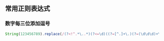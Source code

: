 ## 常用正则表达式

### 数字每三位添加逗号
```js
String(123456789).replace(/(?<!^.*\..*)(?<=\d)((?=[^.]+\.)(?=(\d\d\d)+\.)|(?![^.]+\..*$)(?=(\d\d\d)+$))/g, ',')
```